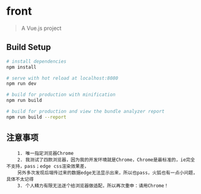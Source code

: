 # front

> A Vue.js project

## Build Setup

``` bash
# install dependencies
npm install

# serve with hot reload at localhost:8080
npm run dev

# build for production with minification
npm run build

# build for production and view the bundle analyzer report
npm run build --report
```

## 注意事项
```
    1. 唯一指定浏览器Chrome
    2. 我测试了四款浏览器，因为我的开发环境就是Chrome，Chrome是最标准的，ie完全不支持，pass；edge css渲染效果差，
    另外多次发现后端传过来的数据edge无法显示出来，所以也pass，火狐也有一点小问题，具体不太记得
    3. 个人精力有限无法逐个给浏览器做适配，所以再次重申：请用Chrome！
```
